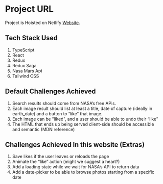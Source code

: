 # Project URL

Project is Hoisted on Netlify [Website](https://nasabir.netlify.app/).

## Tech Stack Used

1. TypeScript
2. React
3. Redux
4. Redux Saga
5. Nasa Mars Api
6. Tailwind CSS

## Default Challenges Achieved

1. Search results should come from NASA’s free APIs.
2. Each image result should list at least a title, date of capture (ideally in earth_date) and a button to “like” that image.
3. Each image can be “liked”, and a user should be able to undo their “like”
4. The HTML that ends up being served client-side should be accessible and semantic (MDN reference)

## Challenges Achieved In this website (Extras)

1. Save likes if the user leaves or reloads the page
2. Animate the “like” action (might we suggest a heart?)
3. Add a loading state while we wait for NASA’s API to return data
4. Add a date-picker to be able to browse photos starting from a specific date
